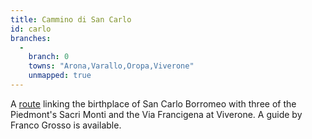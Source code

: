 ```yaml
---
title: Cammino di San Carlo
id: carlo
branches:
  -
    branch: 0
    towns: "Arona,Varallo,Oropa,Viverone"
    unmapped: true
---
```


A [route][0] linking the birthplace of San Carlo Borromeo with three of the Piedmont's Sacri Monti and the Via Francigena at Viverone. A guide by Franco Grosso is available.

[0]: http://www.storiedipiazza.it/?page_id=98